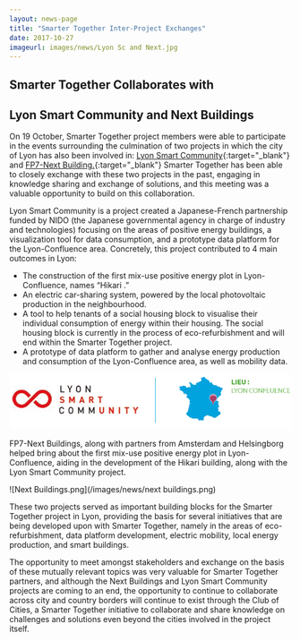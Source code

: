 ```yaml
---
layout: news-page
title: "Smarter Together Inter-Project Exchanges"
date: 2017-10-27
imageurl: images/news/Lyon Sc and Next.jpg
---
```


<div class="multiline">
<h2><span class="ornament-news">Smarter Together Collaborates with </span></h2>
<h2><span class="ornament-news">Lyon Smart Community and Next Buildings</span></h2>
</div>

On 19 October, Smarter Together project members were able to participate in the events surrounding the culmination of two projects in which the city of Lyon has also been involved in:  [Lyon Smart Community](https://www.grandlyon.com/projets/lyon-smart-community-confluence.html){:target="_blank"} and [FP7-Next Building.](http://www.next-buildings.eu/){:target="_blank"} Smarter Together has been able to closely exchange with these two projects in the past, engaging in knowledge sharing and exchange of solutions, and this meeting was a valuable opportunity to build on this collaboration.

Lyon Smart Community is a project created a Japanese-French partnership funded by NIDO (the Japanese governmental agency in charge of industry and technologies) focusing on the areas of positive energy buildings, a visualization tool for data consumption, and a prototype data platform for the Lyon-Confluence area. Concretely, this project contributed to 4 main outcomes in Lyon: 
-	The construction of the first mix-use positive energy plot in Lyon-Confluence, names “Hikari .”
-	An electric car-sharing system, powered by the local photovoltaic production in the neighbourhood.
-	A tool to help tenants of a social housing block to visualise their individual consumption of energy within their housing. The social housing block is currently in the process of eco-refurbishment and will end within the Smarter Together project.
-	A prototype of data platform to gather and analyse energy production and consumption of the Lyon-Confluence area, as well as mobility data.

![Lyon Smart Community.jpg](/images/news/Projet_Lyon_Smart_Community.jpg)

FP7-Next Buildings, along with partners from Amsterdam and Helsingborg helped bring about the first mix-use positive energy plot in Lyon-Confluence, aiding in the development of the Hikari building, along with the Lyon Smart Community project.

![Next Buildings.png](/images/news/next buildings.png)

These two projects served as important building blocks for the Smarter Together project in Lyon, providing the basis for several initiatives that are being developed upon with Smarter Together, namely in the areas of eco-refurbishment, data platform development, electric mobility, local energy production, and smart buildings.

The opportunity to meet amongst stakeholders and exchange on the basis of these mutually relevant topics was very valuable for Smarter Together partners, and although the Next Buildings and Lyon Smart Community projects are coming to an end, the opportunity to continue to collaborate across city and country borders will continue to exist through the Club of Cities, a Smarter Together initiative to collaborate and share knowledge on challenges and solutions even beyond the cities involved in the project itself.



